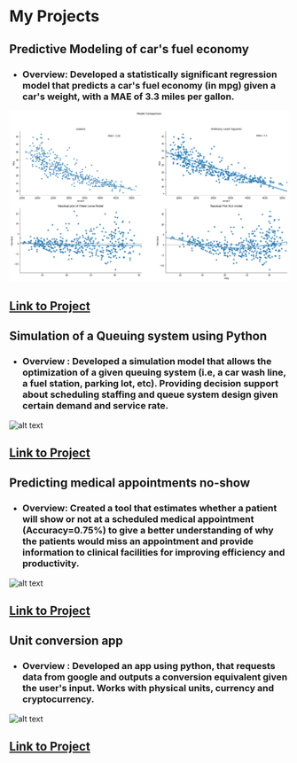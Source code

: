 # My Projects
## Predictive Modeling of car's fuel economy
- ### Overview: Developed a statistically significant regression model that predicts a car's fuel economy (in mpg) given a car's weight, with a MAE of 3.3 miles per gallon.
![alt text](https://github.com/miguelrizzog96/Regression_Predictive_Model/blob/main/regression.png)
## [Link to Project](https://github.com/miguelrizzog96/Regression_Predictive_Model)
## Simulation of a Queuing system using Python
- ### Overview :  Developed a simulation model that allows the optimization of a given queuing system (i.e, a car wash line, a fuel station, parking lot, etc). Providing decision support about scheduling staffing and queue system design given certain demand and service rate.
![alt text](https://user-images.githubusercontent.com/69512046/94444662-8c808880-0174-11eb-8706-e05c9b4b7eed.JPG)
## [Link to Project](https://github.com/miguelrizzog96/Queue_Simulation_Python)
## Predicting medical appointments no-show
- ### Overview: Created a tool that estimates whether a patient will show or not at a scheduled medical appointment (Accuracy=0.75%) to give a better understanding of why the patients would miss an appointment and provide information to clinical facilities for improving efficiency and productivity.
![alt text](https://user-images.githubusercontent.com/69512046/96631476-60c07080-12e4-11eb-96e3-ffea04b2769b.jpg)
## [Link to Project](https://github.com/miguelrizzog96/Appointment_NoShow_classifier)
## Unit conversion app
- ### Overview : Developed an app using python, that requests data from google and outputs a conversion equivalent given the user's input. Works with physical units, currency and cryptocurrency.
![alt text](https://user-images.githubusercontent.com/69512046/99093977-94bc4800-25a9-11eb-84ab-df4a47409014.JPG)
## [Link to Project](https://github.com/miguelrizzog96/Unit_Converter)
